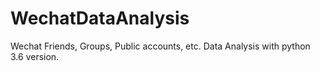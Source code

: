 # WechatDataAnalysis
Wechat Friends, Groups, Public accounts, etc. Data Analysis with python 3.6 version.
